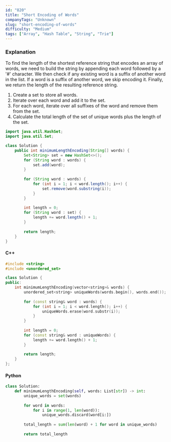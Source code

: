 ```yaml
---
id: "820"
title: "Short Encoding of Words"
companyTags: "Unknown"
slug: "short-encoding-of-words"
difficulty: "Medium"
tags: ["Array", "Hash Table", "String", "Trie"]
---
```


### Explanation
To find the length of the shortest reference string that encodes an array of words, we need to build the string by appending each word followed by a '#' character. We then check if any existing word is a suffix of another word in the list. If a word is a suffix of another word, we skip encoding it. Finally, we return the length of the resulting reference string.

1. Create a set to store all words.
2. Iterate over each word and add it to the set.
3. For each word, iterate over all suffixes of the word and remove them from the set.
4. Calculate the total length of the set of unique words plus the length of the set.

```java
import java.util.HashSet;
import java.util.Set;

class Solution {
    public int minimumLengthEncoding(String[] words) {
        Set<String> set = new HashSet<>();
        for (String word : words) {
            set.add(word);
        }
        
        for (String word : words) {
            for (int i = 1; i < word.length(); i++) {
                set.remove(word.substring(i));
            }
        }
        
        int length = 0;
        for (String word : set) {
            length += word.length() + 1;
        }
        
        return length;
    }
}
```

#### C++
```cpp
#include <string>
#include <unordered_set>

class Solution {
public:
    int minimumLengthEncoding(vector<string>& words) {
        unordered_set<string> uniqueWords(words.begin(), words.end());
        
        for (const string& word : words) {
            for (int i = 1; i < word.length(); i++) {
                uniqueWords.erase(word.substr(i));
            }
        }
        
        int length = 0;
        for (const string& word : uniqueWords) {
            length += word.length() + 1;
        }
        
        return length;
    }
};
```

#### Python
```python
class Solution:
    def minimumLengthEncoding(self, words: List[str]) -> int:
        unique_words = set(words)
        
        for word in words:
            for i in range(1, len(word)):
                unique_words.discard(word[i:])
        
        total_length = sum(len(word) + 1 for word in unique_words)
        
        return total_length
```